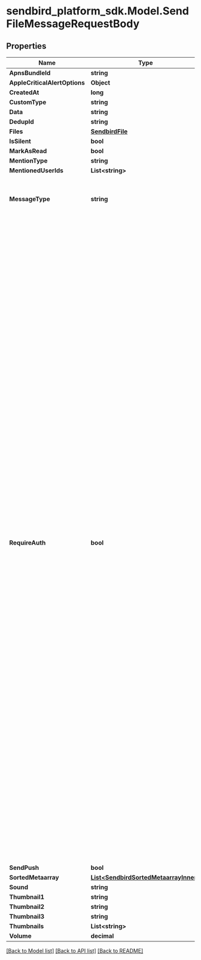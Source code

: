 
# sendbird_platform_sdk.Model.SendFileMessageRequestBody

## Properties

Name | Type | Description | Notes
------------ | ------------- | ------------- | -------------
**ApnsBundleId** | **string** |  | [optional] 
**AppleCriticalAlertOptions** | **Object** |  | [optional] 
**CreatedAt** | **long** |  | [optional] 
**CustomType** | **string** |  | [optional] 
**Data** | **string** |  | [optional] 
**DedupId** | **string** |  | [optional] 
**Files** | [**SendbirdFile**](SendbirdFile.md) |  | 
**IsSilent** | **bool** |  | [optional] 
**MarkAsRead** | **bool** |  | [optional] 
**MentionType** | **string** |  | [optional] 
**MentionedUserIds** | **List&lt;string&gt;** |  | [optional] 
**MessageType** | **string** | Specifies the type of the message. The value of FILE represents a file message. | 
**RequireAuth** | **bool** | Determines whether to require an authentication key to verify if the file is being properly accessed. Only the user who uploaded the file or users who are in the channel where the file was uploaded should have access. The authentication key managed internally by the Sendbird system is generated every time a user logs in to the Sendbird server and is valid for three days starting from the last login. If set to false, Sendbird tries to access a file without any key. To access encrypted files, such as the files in the Sendbird server which are by default encrypted, the property must be set to true. (Default: false) The require_auth parameter only works if the file or URL is managed by Sendbird, which means that when you upload files using multipart format or provide URLs that point to the files hosted on the Sendbird server. However, if the file is hosted on a server or service that is not managed by Sendbird, access control and authentication for the file should be handled by the respective server or service hosting the file. | [optional] 
**SendPush** | **bool** |  | [optional] 
**SortedMetaarray** | [**List&lt;SendbirdSortedMetaarrayInner&gt;**](SendbirdSortedMetaarrayInner.md) |  | [optional] 
**Sound** | **string** |  | [optional] 
**Thumbnail1** | **string** |  | [optional] 
**Thumbnail2** | **string** |  | [optional] 
**Thumbnail3** | **string** |  | [optional] 
**Thumbnails** | **List&lt;string&gt;** |  | [optional] 
**Volume** | **decimal** |  | [optional] 

[[Back to Model list]](../README.md#documentation-for-models)
[[Back to API list]](../README.md#documentation-for-api-endpoints)
[[Back to README]](../README.md)

